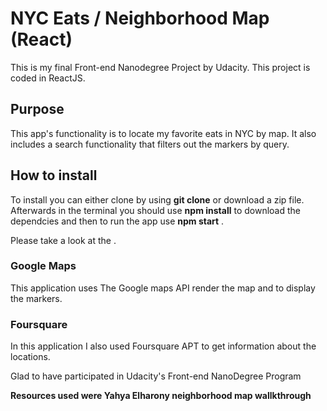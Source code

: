 # NYC Eats / Neighborhood Map (React)
 
This is my final Front-end Nanodegree Project by Udacity. This project is coded in ReactJS.

## Purpose ##

This app's functionality is to locate my favorite eats in NYC by map. It also includes a search functionality that filters out the markers by query. 

## How to install ##

To install you can either clone by using **git clone** or download a zip file. Afterwards in the terminal you should use **npm install** to download the dependcies and then to run the app use **npm start** .

Please take a look at the []().

### Google Maps

This application uses The Google maps API render the map and to display the markers.

### Foursquare

In this application I also used Foursquare APT to get information about the locations.


Glad to have participated in Udacity's Front-end NanoDegree Program


**Resources used were Yahya Elharony neighborhood map wallkthrough** 


